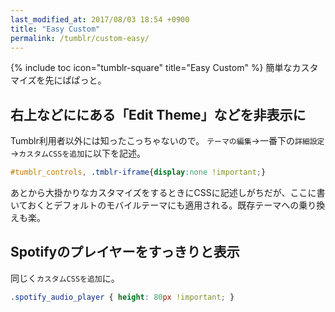 ```yaml
---
last_modified_at: 2017/08/03 18:54 +0900
title: "Easy Custom"
permalink: /tumblr/custom-easy/
---
```

{% include toc icon="tumblr-square" title="Easy Custom" %}
簡単なカスタマイズを先にぱぱっと。

## 右上などににある「Edit Theme」などを非表示に
Tumblr利用者以外には知ったこっちゃないので。
`テーマの編集`→一番下の`詳細設定`→`カスタムCSSを追加`に以下を記述。
~~~css
#tumblr_controls, .tmblr-iframe{display:none !important;}
~~~
あとから大掛かりなカスタマイズをするときにCSSに記述しがちだが、ここに書いておくとデフォルトのモバイルテーマにも適用される。既存テーマへの乗り換えも楽。

## Spotifyのプレイヤーをすっきりと表示
同じく`カスタムCSSを追加`に。
~~~css
.spotify_audio_player { height: 80px !important; }
~~~
